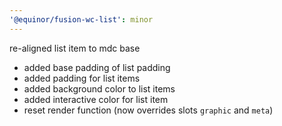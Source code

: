 ```yaml
---
'@equinor/fusion-wc-list': minor
---
```


re-aligned list item to mdc base

- added base padding of list padding
- added padding for list items
- added background color to list items
- added interactive color for list item
- reset render function (now overrides slots `graphic` and `meta`)
